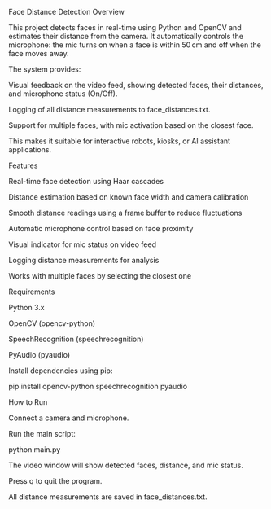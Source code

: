 Face Distance Detection
Overview

This project detects faces in real-time using Python and OpenCV and estimates their distance from the camera. It automatically controls the microphone: the mic turns on when a face is within 50 cm and off when the face moves away.

The system provides:

Visual feedback on the video feed, showing detected faces, their distances, and microphone status (On/Off).

Logging of all distance measurements to face_distances.txt.

Support for multiple faces, with mic activation based on the closest face.

This makes it suitable for interactive robots, kiosks, or AI assistant applications.

Features

Real-time face detection using Haar cascades

Distance estimation based on known face width and camera calibration

Smooth distance readings using a frame buffer to reduce fluctuations

Automatic microphone control based on face proximity

Visual indicator for mic status on video feed

Logging distance measurements for analysis

Works with multiple faces by selecting the closest one

Requirements

Python 3.x

OpenCV (opencv-python)

SpeechRecognition (speechrecognition)

PyAudio (pyaudio)

Install dependencies using pip:

pip install opencv-python speechrecognition pyaudio

How to Run

Connect a camera and microphone.

Run the main script:

python main.py


The video window will show detected faces, distance, and mic status.

Press q to quit the program.

All distance measurements are saved in face_distances.txt.
